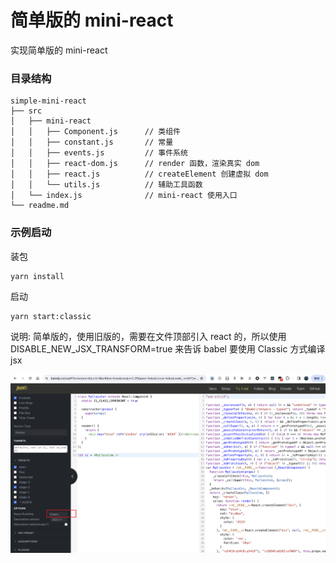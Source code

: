 # 简单版的 mini-react

实现简单版的 mini-react



### 目录结构

```
simple-mini-react
├── src
│   ├── mini-react
│   │   ├── Component.js      // 类组件
│   │   ├── constant.js       // 常量
│   │   ├── events.js         // 事件系统
│   │   ├── react-dom.js      // render 函数，渲染真实 dom
│   │   ├── react.js          // createElement 创建虚拟 dom
│   │   └── utils.js          // 辅助工具函数
│   └── index.js              // mini-react 使用入口
└── readme.md
```



### 示例启动

装包

```shell
yarn install
```

启动

```shell
yarn start:classic
```



说明: 简单版的，使用旧版的，需要在文件顶部引入 react 的，所以使用 DISABLE_NEW_JSX_TRANSFORM=true 来告诉 babel 要使用 Classic 方式编译 jsx

![](../imgs/img2.png)
